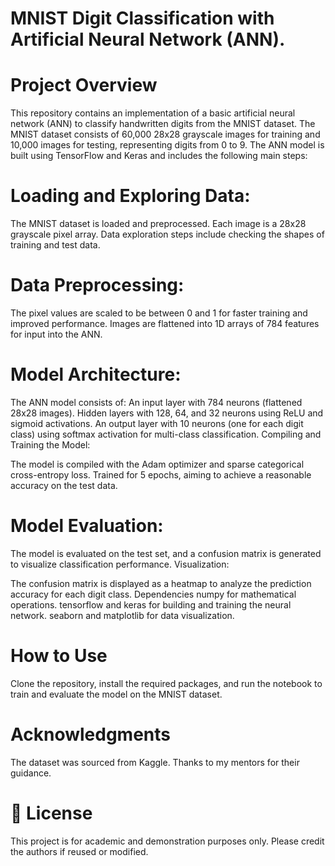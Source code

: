 # MNIST Digit Classification with Artificial Neural Network (ANN).
# Project Overview
This repository contains an implementation of a basic artificial neural network (ANN) to classify handwritten digits from the MNIST dataset. The MNIST dataset consists of 60,000 28x28 grayscale images for training and 10,000 images for testing, representing digits from 0 to 9.
The ANN model is built using TensorFlow and Keras and includes the following main steps:

# Loading and Exploring Data:

The MNIST dataset is loaded and preprocessed. Each image is a 28x28 grayscale pixel array.
Data exploration steps include checking the shapes of training and test data.
# Data Preprocessing:

The pixel values are scaled to be between 0 and 1 for faster training and improved performance.
Images are flattened into 1D arrays of 784 features for input into the ANN.
# Model Architecture:

The ANN model consists of:
An input layer with 784 neurons (flattened 28x28 images).
Hidden layers with 128, 64, and 32 neurons using ReLU and sigmoid activations.
An output layer with 10 neurons (one for each digit class) using softmax activation for multi-class classification.
Compiling and Training the Model:

The model is compiled with the Adam optimizer and sparse categorical cross-entropy loss.
Trained for 5 epochs, aiming to achieve a reasonable accuracy on the test data.
# Model Evaluation:

The model is evaluated on the test set, and a confusion matrix is generated to visualize classification performance.
Visualization:

The confusion matrix is displayed as a heatmap to analyze the prediction accuracy for each digit class.
Dependencies
numpy for mathematical operations.
tensorflow and keras for building and training the neural network.
seaborn and matplotlib for data visualization.
# How to Use
Clone the repository, install the required packages, and run the notebook to train and evaluate the model on the MNIST dataset.

# Acknowledgments
The dataset was sourced from Kaggle.
Thanks to my mentors for their guidance.

# 📄 License
This project is for academic and demonstration purposes only. Please credit the authors if reused or modified.

